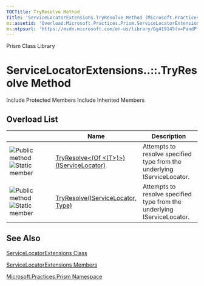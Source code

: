 ```yaml
---
TOCTitle: TryResolve Method
Title: 'ServiceLocatorExtensions.TryResolve Method (Microsoft.Practices.Prism)'
ms:assetid: 'Overload:Microsoft.Practices.Prism.ServiceLocatorExtensions.TryResolve'
ms:mtpsurl: 'https://msdn.microsoft.com/en-us/library/Gg419145(v=PandP.50)'
---
```


Prism Class Library

ServiceLocatorExtensions..::.TryResolve Method
==============================================

Include Protected Members
Include Inherited Members

Overload List
-------------

<span id="overloadMembersTableToggle"></span>
<table>
<colgroup>
<col width="33%" />
<col width="33%" />
<col width="33%" />
</colgroup>
<thead>
<tr class="header">
<th> </th>
<th>Name</th>
<th>Description</th>
</tr>
</thead>
<tbody>
<tr class="odd">
<td><img src="https://msdn.microsoft.com/en-us/Gg419145.pubmethod(en-us,PandP.50).gif" title="Public method" /><img src="https://msdn.microsoft.com/en-us/Gg419145.static(en-us,PandP.50).gif" title="Static member" /></td>
<td><a href="https://msdn.microsoft.com/m:microsoft.practices.prism.servicelocatorextensions.tryresolve%60%601(microsoft.practices.servicelocation.iservicelocator)">TryResolve&lt;(Of &lt;(T&gt;)&gt;)(IServiceLocator)</a></td>
<td><div class="summary">
Attempts to resolve specified type from the underlying IServiceLocator.
</div></td>
</tr>
<tr class="even">
<td><img src="https://msdn.microsoft.com/en-us/Gg419145.pubmethod(en-us,PandP.50).gif" title="Public method" /><img src="https://msdn.microsoft.com/en-us/Gg419145.static(en-us,PandP.50).gif" title="Static member" /></td>
<td><a href="https://msdn.microsoft.com/m:microsoft.practices.prism.servicelocatorextensions.tryresolve(microsoft.practices.servicelocation.iservicelocator%2csystem.type)">TryResolve(IServiceLocator, Type)</a></td>
<td><div class="summary">
Attempts to resolve specified type from the underlying IServiceLocator.
</div></td>
</tr>
</tbody>
</table>

See Also
--------

<span id="seeAlsoToggle"></span>
[ServiceLocatorExtensions Class](https://msdn.microsoft.com/t:microsoft.practices.prism.servicelocatorextensions)

[ServiceLocatorExtensions Members](https://msdn.microsoft.com/allmembers.t:microsoft.practices.prism.servicelocatorextensions)

[Microsoft.Practices.Prism Namespace](https://msdn.microsoft.com/n:microsoft.practices.prism)
